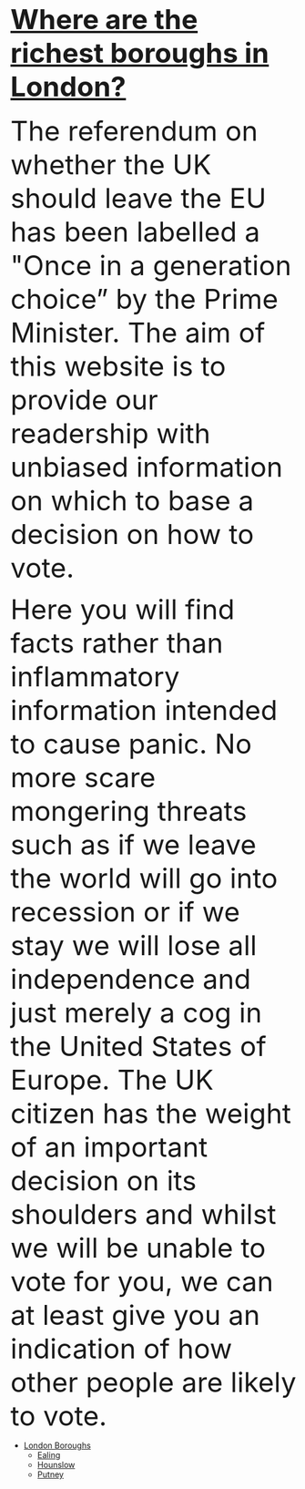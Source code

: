 

<!-- Latest compiled and minified CSS -->
<link rel="stylesheet" href="https://maxcdn.bootstrapcdn.com/bootstrap/3.3.7/css/bootstrap.min.css" integrity="sha384-BVYiiSIFeK1dGmJRAkycuHAHRg32OmUcww7on3RYdg4Va+PmSTsz/K68vbdEjh4u" crossorigin="anonymous">
		<link rel="stylesheet" type="text/css" href="style.css">
		<script src="d3.js" charset="utf-8"></script>
		
		
</script>
      <div class="jumbotron">
        <b></b><h1><font size="90"><u>Where are the richest boroughs in London?</u></font></h1></b>
        <p class="lead">
			<font size="20"> The referendum on whether the UK should leave the EU has been labelled a "Once in a generation choice” by the Prime Minister. The aim of this website is to provide our readership with unbiased information on which to base a decision on how to vote.<p></p> 
Here you will find facts rather than inflammatory information intended to cause panic. No more scare mongering threats such as if we leave the world will go into recession or if we stay we will lose all independence and just merely a cog in the United States of Europe. The UK citizen has the weight of an important decision on its shoulders and whilst we will be unable to vote for you, we can at least give you an indication of how other people are likely to vote. 
 </font></p>
 </div>
<ul id='menu'>
   <li><a href='#'>London Boroughs</a>
     <ul>
         <li><a href='#'>Ealing</a></li>
         <li><a href='#'>Hounslow</a></li>
         <li><a href='#'>Putney</a></li>
     </ul>
   </li>
   
		
